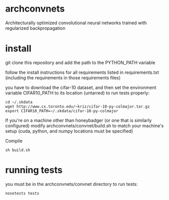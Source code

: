 archconvnets
==============

Architecturally optimized convolutional neural networks trained with regularized backpropagation


install
==============
git clone this repository and add the path to the PYTHON_PATH variable

follow the install instructions for all requirements listed in requirements.txt
(including the requirements in those requirements files)

you have to download the cifar-10 dataset, and then set the environment variable 
CIFAR10_PATH to its location (untarred) to run tests properly:
```
cd ~/.skdata
wget http://www.cs.toronto.edu/~kriz/cifar-10-py-colmajor.tar.gz
export CIFAR10_PATH=~/.skdata/cifar-10-py-colmajor
```

If you're on a machine other than honeybadger (or one that is similarly configured)
modify archconvnets/convnet/build.sh to match your machine's setup (cuda, python, and numpy locations must be specified)


Compile
```
sh build.sh
```

running tests
=================
you must be in the archconvnets/convnet directory to run tests:
```
nosetests tests
```
